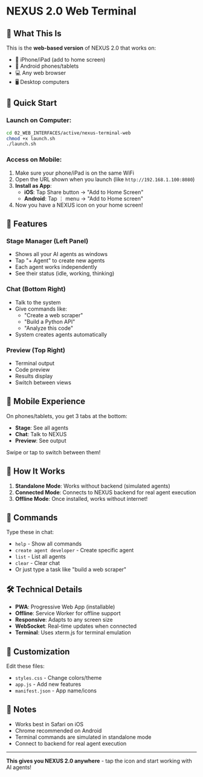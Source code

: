 # NEXUS 2.0 Web Terminal

## 🎯 What This Is

This is the **web-based version** of NEXUS 2.0 that works on:
- 📱 iPhone/iPad (add to home screen)
- 🤖 Android phones/tablets
- 💻 Any web browser
- 🖥️ Desktop computers

## 🚀 Quick Start

### Launch on Computer:
```bash
cd 02_WEB_INTERFACES/active/nexus-terminal-web
chmod +x launch.sh
./launch.sh
```

### Access on Mobile:
1. Make sure your phone/iPad is on the same WiFi
2. Open the URL shown when you launch (like `http://192.168.1.100:8080`)
3. **Install as App**:
   - **iOS**: Tap Share button → "Add to Home Screen"
   - **Android**: Tap ⋮ menu → "Add to Home screen"
4. Now you have a NEXUS icon on your home screen!

## 🎨 Features

### Stage Manager (Left Panel)
- Shows all your AI agents as windows
- Tap "+ Agent" to create new agents
- Each agent works independently
- See their status (idle, working, thinking)

### Chat (Bottom Right)
- Talk to the system
- Give commands like:
  - "Create a web scraper"
  - "Build a Python API"
  - "Analyze this code"
- System creates agents automatically

### Preview (Top Right)
- Terminal output
- Code preview
- Results display
- Switch between views

## 📱 Mobile Experience

On phones/tablets, you get 3 tabs at the bottom:
- **Stage**: See all agents
- **Chat**: Talk to NEXUS
- **Preview**: See output

Swipe or tap to switch between them!

## 🔌 How It Works

1. **Standalone Mode**: Works without backend (simulated agents)
2. **Connected Mode**: Connects to NEXUS backend for real agent execution
3. **Offline Mode**: Once installed, works without internet!

## 🎯 Commands

Type these in chat:
- `help` - Show all commands
- `create agent developer` - Create specific agent
- `list` - List all agents
- `clear` - Clear chat
- Or just type a task like "build a web scraper"

## 🛠️ Technical Details

- **PWA**: Progressive Web App (installable)
- **Offline**: Service Worker for offline support  
- **Responsive**: Adapts to any screen size
- **WebSocket**: Real-time updates when connected
- **Terminal**: Uses xterm.js for terminal emulation

## 🔧 Customization

Edit these files:
- `styles.css` - Change colors/theme
- `app.js` - Add new features
- `manifest.json` - App name/icons

## 📝 Notes

- Works best in Safari on iOS
- Chrome recommended on Android
- Terminal commands are simulated in standalone mode
- Connect to backend for real agent execution

---

**This gives you NEXUS 2.0 anywhere** - tap the icon and start working with AI agents!